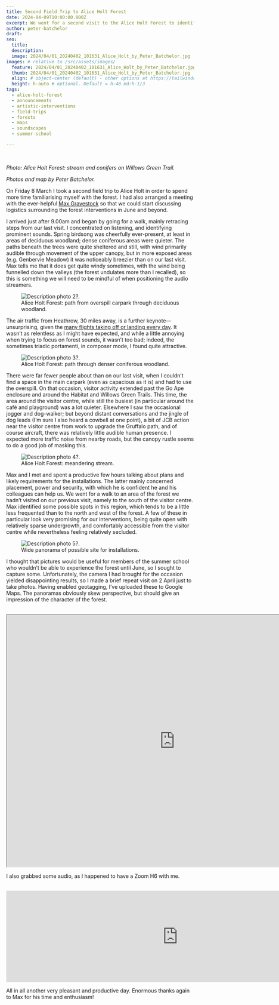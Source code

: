 ```yaml
---
title: Second Field Trip to Alice Holt Forest 
date: 2024-04-09T10:00:00.000Z
excerpt: We went for a second visit to the Alice Holt Forest to identify the best spots for our forthcoming artistic intervention.
author: peter-batchelor
draft:
seo:
  title:
  description:
  image: 2024/04/01_20240402_101631_Alice_Holt_by_Peter_Batchelor.jpg
images: # relative to /src/assets/images/
  feature: 2024/04/01_20240402_101631_Alice_Holt_by_Peter_Batchelor.jpg
  thumb: 2024/04/01_20240402_101631_Alice_Holt_by_Peter_Batchelor.jpg
  align: # object-center (default) - other options at https://tailwindcss.com/docs/object-position
  height: h-auto # optional. Default = h-48 md:h-1/3
tags:
  - alice-holt-forest
  - announcements
  - artistic-interventions
  - field-trips
  - forests
  - maps
  - soundscapes
  - summer-school

---
```


<br />

*Photo: Alice Holt Forest: stream and conifers on Willows Green Trail.*

*Photos and map by Peter Batchelor.*


On Friday 8 March I took a second field trip to Alice Holt in order to spend more time familiarising myself with the forest. I had also arranged a meeting with the ever-helpful [Max Gravestock](https://uk.linkedin.com/in/max-gravestock-a7995a1b3) so that we could start discussing logistics surrounding the forest interventions in June and beyond. 

I arrived just after 9.00am and began by going for a walk, mainly retracing steps from our last visit. I concentrated on listening, and identifying prominent sounds. Spring birdsong was cheerfully ever-present, at least in areas of deciduous woodland; dense coniferous areas were quieter. The paths beneath the trees were quite sheltered and still, with wind primarily audible through movement of the upper canopy, but in more exposed areas (e.g. Genbervie Meadow) it was noticeably breezier than on our last visit. Max tells me that it does get quite windy sometimes, with the wind being funnelled down the valleys (the forest undulates more than I recalled), so this is something we will need to be mindful of when positioning the audio streamers.

<div class="flex justify-center items-center">
<figure>
<img class="mt-4 mb-4" src="/assets/images/2024/04/02_20240402_111531__Alice_Holt_by_Peter_Batchelor.jpg" alt="Description photo 2?.">
<figcaption>Alice Holt Forest: path from overspill carpark through deciduous woodland.</figcaption>
</figure>
</div>

The air traffic from Heathrow, 30 miles away, is a further keynote—unsurprising, given the [many flights taking off or landing every day](https://www.heathrow.com/company/about-heathrow/facts-and-figures). It wasn’t as relentless as I might have expected, and while a little annoying when trying to focus on forest sounds, it wasn’t too bad; indeed, the sometimes triadic portamenti, in composer mode, I found quite attractive. 

<div class="flex justify-center items-center">
<figure>  
<img class="mt-4 mb-4" src="/assets/images/2024/04/03_20240402_110209__Alice_Holt_by_Peter_Batchelor.jpg" alt="Description photo 3?.">
<figcaption>Alice Holt Forest: path through denser coniferous woodland.</figcaption>
</figure>
</div>

There were far fewer people about than on our last visit, when I couldn’t find a space in the main carpark (even as capacious as it is) and had to use the overspill. On that occasion, visitor activity extended past the Go Ape enclosure and around the Habitat and Willows Green Trails. This time, the area around the visitor centre, while still the busiest (in particular around the café and playground) was a lot quieter. Elsewhere I saw the occasional jogger and dog-walker; but beyond distant conversations and the jingle of dog leads (I’m sure I also heard a cowbell at one point), a bit of JCB action near the visitor centre from work to upgrade the Gruffalo path, and of course aircraft, there was relatively little audible human presence. I expected more traffic noise from nearby roads, but the canopy rustle seems to do a good job of masking this. 

<div class="flex justify-center items-center">
<figure>   
<img class="mt-4 mb-4" src="/assets/images/2024/04/04_20240402_111449__Alice_Holt_by_Peter_Batchelor.jpg" alt="Description photo 4?.">
<figcaption>Alice Holt Forest: meandering stream.</figcaption>
</figure>
</div>

Max and I met and spent a productive few hours talking about plans and likely requirements for the installations. The latter mainly concerned placement, power and security, with which he is confident he and his colleagues can help us. We went for a walk to an area of the forest we hadn’t visited on our previous visit, namely to the south of the visitor centre. Max identified some possible spots in this region, which tends to be a little less frequented than to the north and west of the forest. A few of these in particular look very promising for our interventions, being quite open with relatively sparse undergrowth, and comfortably accessible from the visitor centre while nevertheless feeling relatively secluded. 

<div class="flex justify-center items-center">
<figure>   
<img class="mt-4 mb-4" src="/assets/images/2024/04/05_20240402_094729__Alice_Holt_by_Peter_Batchelor.jpg" alt="Description photo 5?.">
<figcaption>Wide panorama of possible site for installations.</figcaption>
</figure>
</div>

I thought that pictures would be useful for members of the summer school who wouldn’t be able to experience the forest until June, so I sought to capture some. Unfortunately, the camera I had brought for the occasion yielded disappointing results, so I made a brief repeat visit on 2 April just to take photos. Having enabled geotagging, I’ve uploaded these to Google Maps. The panoramas obviously skew perspective, but should give an impression of the character of the forest. 

<br />

<div class="flex justify-center items-center">
<iframe src="https://www.google.com/maps/d/embed?mid=1BwKbf1mlgadEDhICUMxCMaaJH15uRHQ&ehbc=2E312F" width="900" height="675"></iframe>
</div>

I also grabbed some audio, as I happened to have a Zoom H6 with me.

<br />

<div class="flex justify-center items-center">
<iframe frameborder="0" scrolling="no" src="https://freesound.org/embed/sound/iframe/730996/simple/large/" width="920" height="245"></iframe>
</div>


All in all another very pleasant and productive day. Enormous thanks again to Max for his time and enthusiasm!





